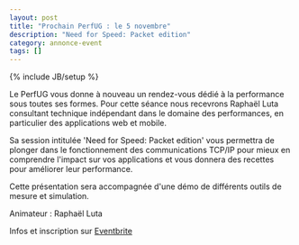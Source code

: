 ```yaml
---
layout: post
title: "Prochain PerfUG : le 5 novembre"
description: "Need for Speed: Packet edition"
category: annonce-event
tags: []
---
```

{% include JB/setup %}

Le PerfUG vous donne à nouveau un rendez-vous dédié à la performance sous toutes ses formes.
Pour cette séance nous recevrons Raphaël Luta consultant technique indépendant dans le domaine des performances, en particulier des applications web et mobile.
<!-- more -->
Sa session intitulée 'Need for Speed: Packet edition' vous permettra de plonger dans le fonctionnement des communications TCP/IP pour mieux en comprendre l'impact sur vos applications et vous donnera des recettes pour améliorer leur performance.

Cette présentation sera accompagnée d'une démo de différents outils de mesure et simulation.

Animateur : Raphaël Luta

Infos et inscription sur [Eventbrite](http://www.eventbrite.fr/event/8999867847)